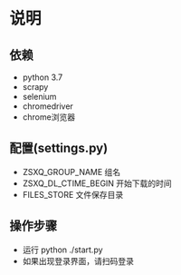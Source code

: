 

# 说明

## 依赖

* python 3.7
* scrapy
* selenium
* chromedriver
* chrome浏览器


## 配置(settings.py)

* ZSXQ_GROUP_NAME      组名
* ZSXQ_DL_CTIME_BEGIN  开始下载的时间
* FILES_STORE          文件保存目录

## 操作步骤

* 运行 python ./start.py
* 如果出现登录界面，请扫码登录
